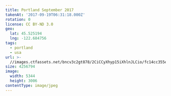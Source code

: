 ```yaml
---
title: Portland September 2017
takenAt: '2017-09-19T06:31:18.000Z'
rotation: 0
license: CC BY-ND 3.0
geo:
  lat: 45.525194
  lng: -122.684756
tags:
  - portland
  - usa
url: >-
  //images.ctfassets.net/bncv3c2gt878/2CiCCyXhyp15iXhlnJLCio/fc14cc355e2e63b804e95d3b0c3a1615/portland-september-2017_36647131683_o
size: 4256794
image:
  width: 5344
  height: 3006
contentType: image/jpeg
---
```


